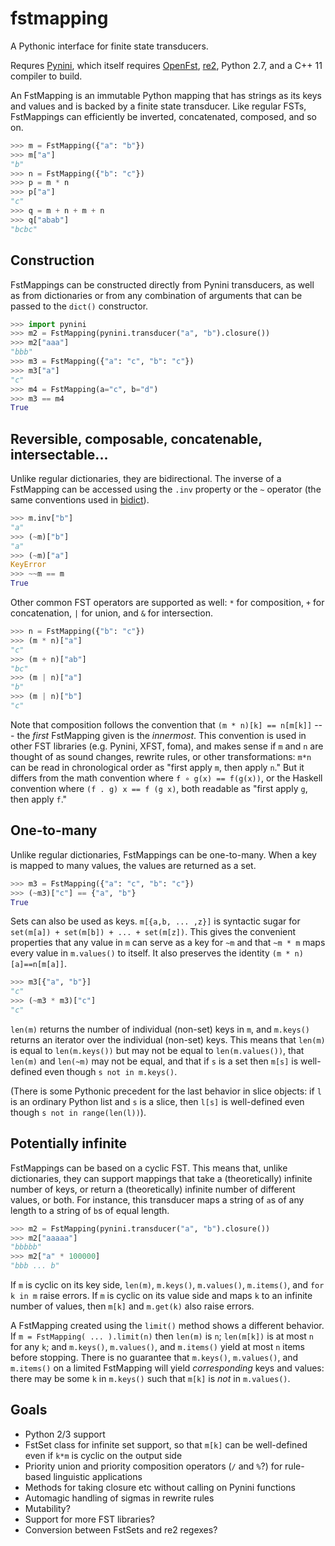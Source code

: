 # fstmapping

A Pythonic interface for finite state transducers.

Requres [Pynini](http://www.openfst.org/twiki/bin/view/GRM/Pynini), which itself requires [OpenFst](http://openfst.org), [re2](http://github.com/google/re2), Python 2.7, and a C++ 11 compiler to build. 

An FstMapping is an immutable Python mapping that has strings as its keys and values and is
backed by a finite state transducer. Like regular FSTs, FstMappings can efficiently be inverted, 
concatenated, composed, and so on.

```python
>>> m = FstMapping({"a": "b"})
>>> m["a"]
"b"
>>> n = FstMapping({"b": "c"})
>>> p = m * n
>>> p["a"]
"c"
>>> q = m + n + m + n
>>> q["abab"]
"bcbc"
```

## Construction

FstMappings can be constructed directly from Pynini transducers, as well as from dictionaries or from 
any combination of arguments that can be passed to the `dict()` constructor.

```python
>>> import pynini
>>> m2 = FstMapping(pynini.transducer("a", "b").closure())
>>> m2["aaa"]
"bbb"
>>> m3 = FstMapping({"a": "c", "b": "c"})
>>> m3["a"]
"c"
>>> m4 = FstMapping(a="c", b="d")
>>> m3 == m4
True
```

## Reversible, composable, concatenable, intersectable...

Unlike regular dictionaries, they are bidirectional. The inverse of a FstMapping can be accessed using
the `.inv` property or the `~` operator (the same conventions used in
[bidict](https://bidict.readthedocs.io/en/latest/basic-usage.html)).

```python
>>> m.inv["b"]
"a"
>>> (~m)["b"]
"a"
>>> (~m)["a"]
KeyError
>>> ~~m == m
True
```

Other common FST operators are supported as well: `*` for composition, `+` for concatenation, `|` for union, and `&` for intersection.

```python
>>> n = FstMapping({"b": "c"})
>>> (m * n)["a"]
"c"
>>> (m + n)["ab"]
"bc"
>>> (m | n)["a"]
"b"
>>> (m | n)["b"]
"c"
```

Note that composition follows the convention that `(m * n)[k] == n[m[k]]` --- the *first* FstMapping given is the *innermost*. 
This convention is used in other FST libraries (e.g. Pynini, XFST, foma), and makes sense if `m` and `n` are thought of as sound 
changes, rewrite rules, or other transformations: `m*n` can be read in chronological order as "first apply `m`, then apply `n`." 
But it differs from the math convention where `f ∘ g(x) == f(g(x))`, or the Haskell convention where `(f . g) x == f (g x)`,
both readable as "first apply `g`, then apply `f`."

## One-to-many

Unlike regular dictionaries, FstMappings can be one-to-many. When a key is mapped to many values, the values are returned as a set.

```python
>>> m3 = FstMapping({"a": "c", "b": "c"})
>>> (~m3)["c"] == {"a", "b"}
True
```

Sets can also be used as keys. `m[{a,b, ... ,z}]` is syntactic sugar for `set(m[a]) + set(m[b]) + ... + set(m[z])`. This gives the 
convenient properties that any value in `m` can serve as a key for `~m` and that `~m * m` maps every value in `m.values()` to itself. 
It also preserves the identity `(m * n)[a]==n[m[a]]`.

```python
>>> m3[{"a", "b"}]
"c"
>>> (~m3 * m3)["c"]
"c"
```

`len(m)` returns the number of individual (non-set) keys in `m`, and `m.keys()` returns an iterator over the individual
(non-set) keys. This means that `len(m)` is equal to `len(m.keys())` but may not 
be equal to `len(m.values())`, that `len(m)` and `len(~m)` may not be equal, and that if `s` is a set then
`m[s]` is well-defined even though `s not in m.keys()`. 

(There is some Pythonic precedent for the last behavior
in slice objects: if `l` is an ordinary Python list and `s` is a slice, then `l[s]` is well-defined even though 
`s not in range(len(l))`).

## Potentially infinite

FstMappings can be based on a cyclic FST. This means that, unlike dictionaries, they can support mappings that take
a (theoretically) infinite number of keys, or return a (theoretically) infinite number of different values, or both. 
For instance, this transducer maps a string of `a`s of any length to a string of `b`s of equal length.

```python
>>> m2 = FstMapping(pynini.transducer("a", "b").closure())
>>> m2["aaaaa"]
"bbbbb"
>>> m2["a" * 100000]
"bbb ... b"
```

If `m` is cyclic on its key side, `len(m)`, `m.keys()`, `m.values()`, `m.items()`, and `for k in m` raise errors. If `m` is cyclic on its value
side and maps `k` to an infinite number of values, then `m[k]` and `m.get(k)` also raise errors.

A FstMapping created using the `limit()` method shows a different behavior. If `m = FstMapping( ... ).limit(n)` then 
`len(m)` is `n`; `len(m[k])` is at most `n` for any `k`; and `m.keys()`, `m.values()`, and `m.items()` yield at most `n` items
before stopping. There is no guarantee that `m.keys()`, `m.values()`, and `m.items()` on a limited FstMapping will yield 
*corresponding* keys and values: there may be some `k` in `m.keys()` such that `m[k]` is *not* in `m.values()`.

## Goals

* Python 2/3 support
* FstSet class for infinite set support, so that `m[k]` can be well-defined even if `k*m` is cyclic on the output side
* Priority union and priority composition operators (`/` and `%`?) for rule-based linguistic applications
* Methods for taking closure etc without calling on Pynini functions
* Automagic handling of sigmas in rewrite rules
* Mutability?
* Support for more FST libraries?
* Conversion between FstSets and re2 regexes?
